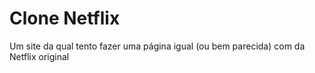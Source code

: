 # Clone Netflix
Um site da qual tento fazer uma página igual (ou bem parecida) com da Netflix original
